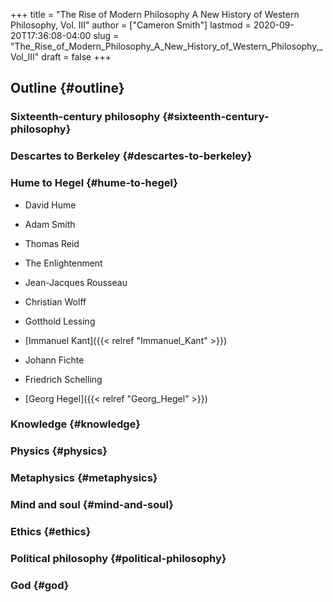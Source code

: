 +++
title = "The Rise of Modern Philosophy A New History of Western Philosophy, Vol. III"
author = ["Cameron Smith"]
lastmod = 2020-09-20T17:36:08-04:00
slug = "The_Rise_of_Modern_Philosophy_A_New_History_of_Western_Philosophy,_Vol_III"
draft = false
+++

## Outline {#outline}


### Sixteenth-century philosophy {#sixteenth-century-philosophy}


### Descartes to Berkeley {#descartes-to-berkeley}


### Hume to Hegel {#hume-to-hegel}

<!--list-separator-->

-  David Hume

<!--list-separator-->

-  Adam Smith

<!--list-separator-->

-  Thomas Reid

<!--list-separator-->

-  The Enlightenment

<!--list-separator-->

-  Jean-Jacques Rousseau

<!--list-separator-->

-  Christian Wolff

<!--list-separator-->

-  Gotthold Lessing

<!--list-separator-->

-  [Immanuel Kant]({{< relref "Immanuel_Kant" >}})

<!--list-separator-->

-  Johann Fichte

<!--list-separator-->

-  Friedrich Schelling

<!--list-separator-->

-  [Georg Hegel]({{< relref "Georg_Hegel" >}})


### Knowledge {#knowledge}


### Physics {#physics}


### Metaphysics {#metaphysics}


### Mind and soul {#mind-and-soul}


### Ethics {#ethics}


### Political philosophy {#political-philosophy}


### God {#god}
